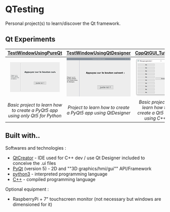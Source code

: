 # QTesting

Personal project(s) to learn/discover the Qt framework.

## Qt Experiments

| [TestWindowUsingPureQt](./TestWindowUsingPureQt) | [TestWindowUsingQtDesigner](./TestWindowUsingQtDesigner) | [CppQtGUI_Tutorial](./CppQtGUI_Tutorial) | [PyQtCarousel](./PyQtCarousel) |
| :---------------: | :----------------------: | :-------------: | :-------------: |
| ![Illustration : application preview](./TestWindowUsingPureQt/capture.png) | ![Illustration : application preview](./TestWindowUsingQtDesigner/capture.png) | ![Illustration : application preview](./CppQtGUI_Tutorial/capture.png) | ![Illustration : carousel preview](./PyQtCarousel/capture.png) |
| _Basic project to learn how to create a PyQt5 app using only Qt5 for Python_ | _Project to learn how to create a PyQt5 app using QtDesigner_ | _Basic project to learn how to create a Qt5 app using C++_ | _Simple carousel using Qt5 for Python_ |

## Built with..

Softwares and technologies :

- [QtCreator](https://www.qt.io/product/development-tools) - IDE used for C++ dev / use Qt Designer included to conceive the .ui files
- [PyQt](https://wiki.python.org/moin/PyQt) (version 5) - 2D and ""3D graphics/hmi/gui"" API/Framework
- [python3](https://www.python.org/downloads/) - interpreted programming language
- [C++]() - compiled programming language

Optional equipment :

- RaspberryPi + 7" touchscreen monitor (not necessary but windows are dimensioned for it)